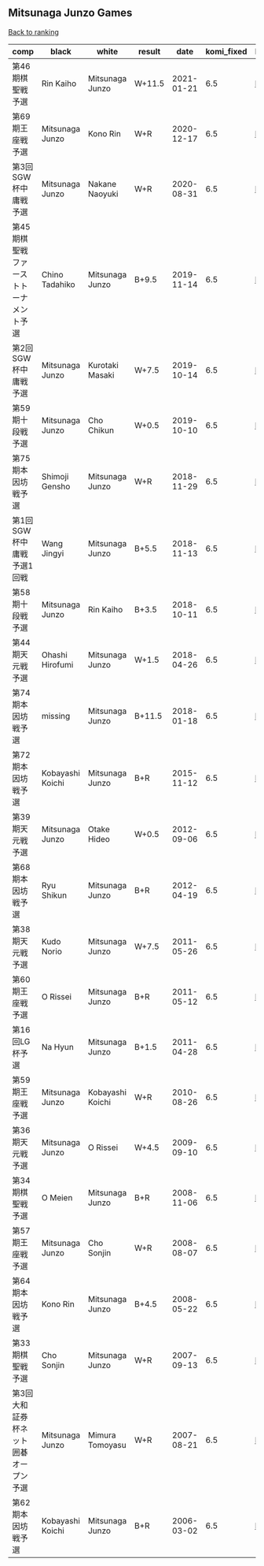 ## Mitsunaga Junzo Games

[Back to ranking](../../index.md)




| **comp** | **black** | **white** | **result** | **date** | **komi_fixed** | **kifu** | 
| --- | --- | --- | --- | --- | --- | --- |
| 第46期棋聖戦予選 | Rin Kaiho | Mitsunaga Junzo | W+11.5 | 2021-01-21 | 6.5 | [Kifu](https://kifudepot.net/kifucontents.php?id=NpaflLbd6sWlnGxj4qgGLg%3D%3D) | 
| 第69期王座戦予選 | Mitsunaga Junzo | Kono Rin | W+R | 2020-12-17 | 6.5 | [Kifu](https://kifudepot.net/kifucontents.php?id=HYaubDmI%2F315wMyUJaKfWw%3D%3D) | 
| 第3回SGW杯中庸戦予選 | Mitsunaga Junzo | Nakane Naoyuki | W+R | 2020-08-31 | 6.5 | [Kifu](https://kifudepot.net/kifucontents.php?id=RiJu7gvzQ2SaspPHAqhuFA%3D%3D) | 
| 第45期棋聖戦ファーストトーナメント予選 | Chino Tadahiko | Mitsunaga Junzo | B+9.5 | 2019-11-14 | 6.5 | [Kifu](https://kifudepot.net/kifucontents.php?id=WOUOVYWPSIp3Us7prsZIJA%3D%3D) | 
| 第2回SGW杯中庸戦予選 | Mitsunaga Junzo | Kurotaki Masaki | W+7.5 | 2019-10-14 | 6.5 | [Kifu](https://kifudepot.net/kifucontents.php?id=wRSHY%2FK08CoAl9Ooxyh14w%3D%3D) | 
| 第59期十段戦予選 | Mitsunaga Junzo | Cho Chikun | W+0.5 | 2019-10-10 | 6.5 | [Kifu](https://kifudepot.net/kifucontents.php?id=dgYpD5xRdtDdKcsjRUXu8A%3D%3D) | 
| 第75期本因坊戦予選 | Shimoji Gensho | Mitsunaga Junzo | W+R | 2018-11-29 | 6.5 | [Kifu](https://kifudepot.net/kifucontents.php?id=K%2FwoEJytmrDs%2BwwKOUGJcQ%3D%3D) | 
| 第1回SGW杯中庸戦予選1回戦 | Wang Jingyi | Mitsunaga Junzo | B+5.5 | 2018-11-13 | 6.5 | [Kifu](https://kifudepot.net/kifucontents.php?id=L6kZjadyL4ihGfKnb9Q4bA%3D%3D) | 
| 第58期十段戦予選 | Mitsunaga Junzo | Rin Kaiho | B+3.5 | 2018-10-11 | 6.5 | [Kifu](https://kifudepot.net/kifucontents.php?id=WIHt1%2BzADOLaJ9Zi6qKkTA%3D%3D) | 
| 第44期天元戦予選 | Ohashi Hirofumi | Mitsunaga Junzo | W+1.5 | 2018-04-26 | 6.5 | [Kifu](https://kifudepot.net/kifucontents.php?id=P9YaSYUDOl9VC8PzdzELRw%3D%3D) | 
| 第74期本因坊戦予選 | missing | Mitsunaga Junzo | B+11.5 | 2018-01-18 | 6.5 | [Kifu](https://kifudepot.net/kifucontents.php?id=sgYTAYFI50Wc7mYxGvD%2FDg%3D%3D) | 
| 第72期本因坊戦予選 | Kobayashi Koichi | Mitsunaga Junzo | B+R | 2015-11-12 | 6.5 | [Kifu](https://kifudepot.net/kifucontents.php?id=1oDFEHYjx5m3WKG8PEHnzQ%3D%3D) | 
| 第39期天元戦予選 | Mitsunaga Junzo | Otake Hideo | W+0.5 | 2012-09-06 | 6.5 | [Kifu](https://kifudepot.net/kifucontents.php?id=gyt%2Fvj4btVhEwd0yxcESHg%3D%3D) | 
| 第68期本因坊戦予選 | Ryu Shikun | Mitsunaga Junzo | B+R | 2012-04-19 | 6.5 | [Kifu](https://kifudepot.net/kifucontents.php?id=K%2F%2FMgpAsvB7btuSqvKfEkg%3D%3D) | 
| 第38期天元戦予選 | Kudo Norio | Mitsunaga Junzo | W+7.5 | 2011-05-26 | 6.5 | [Kifu](https://kifudepot.net/kifucontents.php?id=0P8V3n6ALlYND%2FLA4zc9nA%3D%3D) | 
| 第60期王座戦予選 | O Rissei | Mitsunaga Junzo | B+R | 2011-05-12 | 6.5 | [Kifu](https://kifudepot.net/kifucontents.php?id=UDZBMsS26xnGIPRsprZQUQ%3D%3D) | 
| 第16回LG杯予選 | Na Hyun | Mitsunaga Junzo | B+1.5 | 2011-04-28 | 6.5 | [Kifu](https://kifudepot.net/kifucontents.php?id=j%2FtauxULMtrMYSsUNX9MuQ%3D%3D) | 
| 第59期王座戦予選 | Mitsunaga Junzo | Kobayashi Koichi | W+R | 2010-08-26 | 6.5 | [Kifu](https://kifudepot.net/kifucontents.php?id=SZ%2FO5mEH4sQrigtvGoZwEA%3D%3D) | 
| 第36期天元戦予選 | Mitsunaga Junzo | O Rissei | W+4.5 | 2009-09-10 | 6.5 | [Kifu](https://kifudepot.net/kifucontents.php?id=z8oI7aXM9ddLqp%2FL1ef%2BZg%3D%3D) | 
| 第34期棋聖戦予選 | O Meien | Mitsunaga Junzo | B+R | 2008-11-06 | 6.5 | [Kifu](https://kifudepot.net/kifucontents.php?id=yHGxEYL%2Fy3tfd8BlZQPSQg%3D%3D) | 
| 第57期王座戦予選 | Mitsunaga Junzo | Cho Sonjin | W+R | 2008-08-07 | 6.5 | [Kifu](https://kifudepot.net/kifucontents.php?id=1%2Fj1UJxC7IAlpdwohx9M3Q%3D%3D) | 
| 第64期本因坊戦予選 | Kono Rin | Mitsunaga Junzo | B+4.5 | 2008-05-22 | 6.5 | [Kifu](https://kifudepot.net/kifucontents.php?id=OWebnq6P06ZEhII%2BKHWi9A%3D%3D) | 
| 第33期棋聖戦予選 | Cho Sonjin | Mitsunaga Junzo | W+R | 2007-09-13 | 6.5 | [Kifu](https://kifudepot.net/kifucontents.php?id=Lk8TUete6FdYgRYVinFwvQ%3D%3D) | 
| 第3回大和証券杯ネット囲碁オープン予選 | Mitsunaga Junzo | Mimura Tomoyasu | W+R | 2007-08-21 | 6.5 | [Kifu](https://kifudepot.net/kifucontents.php?id=M1ymeRVNpOtt%2F4IuCmYCVw%3D%3D) | 
| 第62期本因坊戦予選 | Kobayashi Koichi | Mitsunaga Junzo | B+R | 2006-03-02 | 6.5 | [Kifu](https://kifudepot.net/kifucontents.php?id=HcPiMONWJr3h8JFW4MozLA%3D%3D) |




